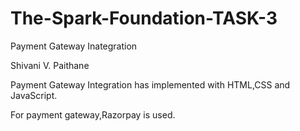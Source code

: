 # The-Spark-Foundation-TASK-3
Payment Gateway Inategration

Shivani V. Paithane

Payment Gateway Integration has implemented with HTML,CSS and JavaScript.

For payment gateway,Razorpay is used.


